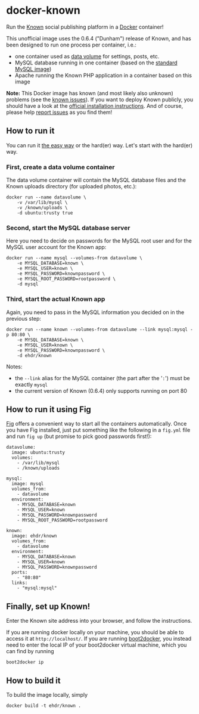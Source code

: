 docker-known
============

Run the [Known][1] social publishing platform in a [Docker][2] container!

This unofficial image uses the 0.6.4 ("Dunham") release of Known, and has been
designed to run one process per container, i.e.:

- one container used as [data volume][3] for settings, posts, etc.
- MySQL database running in one container (based on the [standard MySQL image][4])
- Apache running the Known PHP application in a container based on this image

**Note:** This Docker image has known (and most likely also unknown) problems
(see the [known issues][7]). If you want to deploy Known publicly, you should have
a look at the [official installation instructions][8]. And of course, please help
[report issues][7] as you find them!

How to run it
-------------
You can run it [the easy way](#how-to-run-it-using-fig) or the hard(er) way.
Let's start with the hard(er) way.

### First, create a data volume container
The data volume container will contain the MySQL database files and the Known
uploads directory (for uploaded photos, etc.):

    docker run --name datavolume \
        -v /var/lib/mysql \
        -v /known/uploads \
        -d ubuntu:trusty true

### Second, start the MySQL database server
Here you need to decide on passwords for the MySQL root user and for the MySQL
user account for the Known app:

    docker run --name mysql --volumes-from datavolume \
        -e MYSQL_DATABASE=known \
        -e MYSQL_USER=known \
        -e MYSQL_PASSWORD=knownpassword \
        -e MYSQL_ROOT_PASSWORD=rootpassword \
        -d mysql

### Third, start the actual Known app
Again, you need to pass in the MySQL information you decided on in the
previous step:

    docker run --name known --volumes-from datavolume --link mysql:mysql -p 80:80 \
        -e MYSQL_DATABASE=known \
        -e MYSQL_USER=known \
        -e MYSQL_PASSWORD=knownpassword \
        -d ehdr/known

Notes:

- the `--link` alias for the MySQL container (the part after the '`:`') must be
  exactly `mysql`
- the current version of Known (0.6.4) only supports running on port 80

How to run it using Fig
-----------------------
[Fig][6] offers a convenient way to start all the containers automatically.
Once you have Fig installed, just put something like the following in
a `fig.yml` file and run `fig up` (but promise to pick good passwords
first!):

    datavolume:
      image: ubuntu:trusty
      volumes:
        - /var/lib/mysql
        - /known/uploads
    
    mysql:
      image: mysql
      volumes_from:
        - datavolume
      environment:
        - MYSQL_DATABASE=known
        - MYSQL_USER=known
        - MYSQL_PASSWORD=knownpassword
        - MYSQL_ROOT_PASSWORD=rootpassword
    
    known:
      image: ehdr/known
      volumes_from:
        - datavolume
      environment:
        - MYSQL_DATABASE=known
        - MYSQL_USER=known
        - MYSQL_PASSWORD=knownpassword
      ports:
        - "80:80"
      links:
        - "mysql:mysql"

Finally, set up Known!
----------------------
Enter the Known site address into your browser, and follow the instructions.

If you are running docker locally on your machine, you should be able to
access it at `http://localhost/`.  If you are running [boot2docker][5], you
instead need to enter the local IP of your boot2docker virtual machine, which
you can find by running

    boot2docker ip

How to build it
---------------
To build the image locally, simply

    docker build -t ehdr/known .


[1]: https://withknown.com/
[2]: https://www.docker.com/
[3]: http://docs.docker.com/userguide/dockervolumes/
[4]: https://github.com/docker-library/mysql
[5]: http://boot2docker.io/
[6]: http://www.fig.sh/
[7]: https://github.com/ehdr/docker-known/issues
[8]: http://docs.withknown.com/en/latest/install/index.html
